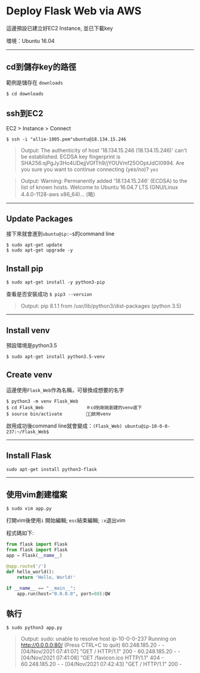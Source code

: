# Deploy Flask Web via AWS
這邊預設已建立好EC2 Instance, 並已下載key

環境：Ubuntu 16.04

---

## cd到儲存key的路徑
範例是儲存在 `downloads`
```
$ cd downloads
```
## ssh到EC2
EC2 > Instance > Connect 
```
$ ssh -i "allie-1005.pem"ubuntu@18.134.15.246
```
>Output:
The authenticity of host '18.134.15.246 (18.134.15.246)' can't be established.
ECDSA key fingerprint is SHA256:sjPgJy3Ho4UDejjVGfTh9/jYOUVmf25OOptJdCI0994.
Are you sure you want to continue connecting (yes/no)? 
  `yes`

>Output: Warning: Permanently added '18.134.15.246' (ECDSA) to the list of known hosts.
Welcome to Ubuntu 16.04.7 LTS (GNU/Linux 4.4.0-1128-aws x86_64)... (略)
---
## Update Packages
接下來就會進到`ubuntu@ip:~$`的command line
```
$ sudo apt-get update
$ sudo apt-get upgrade -y
```
## Install pip
```
$ sudo apt-get install -y python3-pip
```
查看是否安裝成功 `$ pip3 --version` 
>Output:
pip 8.1.1 from /usr/lib/python3/dist-packages (python 3.5)
---
## Install venv
預設環境是python3.5
```
$ sudo apt-get install python3.5-venv
```
## Create venv 
這邊使用`Flask_Web`作為名稱，可替換成想要的名字
```
$ python3 -m venv Flask_Web
$ cd Flask_Web                ＃cd到剛剛創建的venv底下
$ source bin/activate         ＃啟用venv
```
啟用成功後command line就會變成：`(Flask_Web) ubuntu@ip-10-0-0-237:~/Flask_Web$ `

---
## Install Flask
```
sudo apt-get install python3-flask
```
---
## 使用vim創建檔案
```
$ sudo vim app.py
```
打開vim後使用`i` 開始編輯; `esc`結束編輯; `:x`退出vim

程式碼如下:
```Python
from flask import Flask
from flask import Flask
app = Flask(__name__)

@app.route('/')
def hello_world():
    return 'Hello, World!'

if __name__ == "__main__":
    app.run(host="0.0.0.0", port=80):QW
```
## 執行
```
$ sudo python3 app.py
```
>Output: sudo: unable to resolve host ip-10-0-0-237
Running on http://0.0.0.0:80/ (Press CTRL+C to quit)
60.248.185.20 - - [04/Nov/2021 07:41:07] "GET / HTTP/1.1" 200 -
60.248.185.20 - - [04/Nov/2021 07:41:08] "GET /favicon.ico HTTP/1.1" 404 -
60.248.185.20 - - [04/Nov/2021 07:42:43] "GET / HTTP/1.1" 200 -